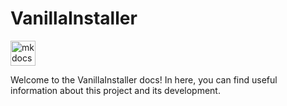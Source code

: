 # VanillaInstaller

<img alt="mkdocs" height="40" src="https://cdn.jsdelivr.net/npm/@intergrav/devins-badges@2/assets/compact/built-with/mkdocs_vector.svg">

Welcome to the VanillaInstaller docs! In here, you can find useful information about this project and its development.
